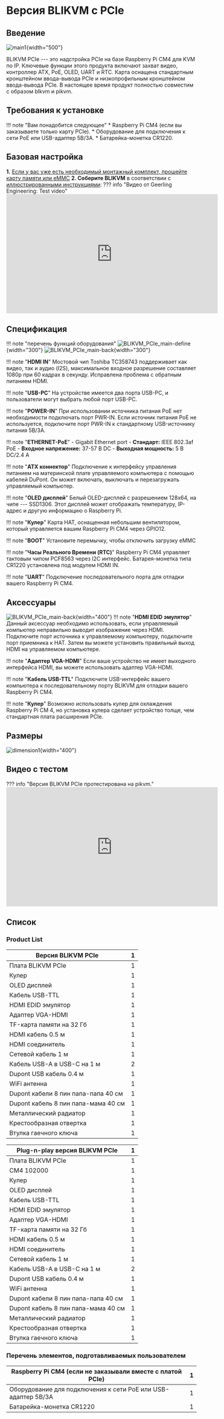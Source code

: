 # Версия BLIKVM с PCIe

## **Введение**

![main1](assets/images/BLIKVM-PCIe/BLIKVM_PCIe_main1.png){width="500"}

BLIKVM PCIe --- это надстройка PCIe на базе Raspberry Pi CM4 для KVM по IP. Ключевые функции этого продукта включают захват видео, контроллер ATX, PoE, OLED, UART и RTC. Карта оснащена стандартным кронштейном ввода-вывода PCIe и низкопрофильным кронштейном ввода-вывода PCIe. В настоящее время продукт полностью совместим с образом blkvm и pikvm.

## **Требования к установке**
!!! note "Вам понадобится следующее"
    * Raspberry Pi CM4 (если вы заказываете только карту PCIe).
    * Оборудование для подключения к сети PoE или USB-адаптер 5В/3А.
    * Батарейка-монетка CR1220.

## **Базовая настройка**
**1.** [Если у вас уже есть необходимый монтажный комплект, прошейте карту памяти или eMMC](./flashing_os.md)
**2. Соберите BLIKVM** в соответствии с [иллюстрированными инструкциями](./BLIKVM-PCIe-installation.md):
??? info "Видео от Geerling Engineering: Test video"
    <iframe width="560" height="315" src="https://www.youtube.com/embed/cVWF3u-y-Zg" title="YouTube video player" frameborder="0" allow="accelerometer; autoplay; clipboard-write; encrypted-media; gyroscope; picture-in-picture" allowfullscreen></iframe>

## **Спецификация**
!!! note "перечень функций оборудования"
    ![BLIKVM_PCIe_main-define](assets/images/BLIKVM-PCIe/BLIKVM_PCIe_main-define.png){width="300"}
    ![BLIKVM_PCIe_main-back](assets/images/BLIKVM-PCIe/BLIKVM_PCIe_main-back.png){width="300"}

!!! note "**HDMI IN**"
    Мостовой чип Toshiba TC358743 поддерживает как видео, так и аудио (I2S), максимальное входное разрешение составляет 1080p при 60 кадрах в секунду. Исправлена проблема с обратным питанием HDMI.

!!! note "**USB-PC**"
    На устройстве имеется два порта USB-PC, и пользователи могут выбрать любой порт USB-PC.

!!! note "**POWER-IN**"
    При использовании источника питания PoE нет необходимости подключать порт PWR-IN. Если источник питания PoE не используется, подключите порт PWR-IN к стандартному USB-источнику питания 5В/3А.

!!! note "**ETHERNET-PoE**"
    - Gigabit Ethernet port
    - **Стандарт:** IEEE 802.3af PoE
    - **Входное напряжение:** 37-57 В DC
    - **Выходная мощность:** 5 В DC/2.4 А

!!! note "**ATX коннектор**"
    Подключение к интерфейсу управления питанием на материнской плате управляемого компьютера с помощью кабелей DuPont. Он может включать, выключать и перезагружать управляемый компьютер.

!!! note "**OLED дисплей**"
    Белый OLED-дисплей с разрешением 128x64, на чипе --- SSD1306. Этот дисплей может отображать температуру, IP-адрес и другую информацию о Raspberry Pi.

!!! note "**Кулер**"
    Карта HAT, оснащенная небольшим вентилятором, который управляется вашим Raspberry Pi CM4 через GPIO12.

!!! note "**BOOT**"
    Установите перемычку, чтобы отключить загрузку eMMC

!!! note "**Часы Реального Времени (RTC)**"
    Raspberry Pi CM4 управляет тактовым чипом PCF8563 через I2C интерфейс. Батарея-монетка типа CR1220 установлена под модулем HDMI IN.

!!! note "**UART**"
    Подключение последовательного порта для отладки вашего Raspberry Pi CM4.

## **Аксессуары**

![BLIKVM_PCIe_main-back](assets/images/BLIKVM-PCIe/accessories.png){width="400"}
!!! note "**HDMI EDID эмулятор**"
    Данный аксессуар необходимо использовать, если управляемый компьютер неправильно выводит изображение через HDMI. Подключите порт источника к управляемому компьютеру, подключите порт приемника к HAT. Затем вы можете установить правильный выход HDMI на управляемом компьютере.

!!! note "**Адаптер VGA-HDMI**"
    Если ваше устройство не имеет выходного интерфейса HDMI, вы можете использовать адаптер VGA-HDMI.

!!! note "**Кабель USB-TTL**"
    Подключите USB-интерфейс вашего компьютера к последовательному порту BLIKVM для отладки вашего Raspberry Pi CM4.

!!! note "**Кулер**"
    Возможно использовать кулер для охлаждения Raspberry Pi CM 4, но установка кулера сделает устройство толще, чем стандартная плата расширения PCIe.

## **Размеры**

![dimension1](assets/images/BLIKVM-PCIe/dimension.png){width="400"}

## **Видео с тестом**
??? info "Версия BLIKVM PCIe протестирована на pikvm."
    <iframe width="560" height="315" src="https://www.youtube.com/embed/0SEGeLFV-Wk" title="YouTube video player" frameborder="0" allow="accelerometer; autoplay; clipboard-write; encrypted-media; gyroscope; picture-in-picture" allowfullscreen></iframe>

## **Список**

### Product List

| Версия BLIKVM PCIe                     | 1    |
| -------------------------------------- | ---- |
| Плата BLIKVM PCIe                      | 1    |
| Кулер                                  | 1    |
| OLED дисплей                           | 1    |
| Кабель USB-TTL                         | 1    |
| HDMI EDID эмулятор                     | 1    |
| Адаптер VGA-HDMI                       | 1    |
| TF-карта памяти на 32 Гб               | 1    |
| HDMI кабель 0.5 м                      | 1    |
| HDMI соединитель                       | 1    |
| Сетевой кабель 1 м                     | 1    |
| Кабель USB-A в USB-C на 1 м            | 2    |
| Dupont USB кабель 0.4 м                | 1    |
| WiFi антенна                           | 1    |
| Dupont кабели 8 пин папа-папа 40 см    | 1    |
| Dupont кабель 8 пин папа-мама 40 см    | 1    |
| Металлический радиатор                 | 1    |
| Крестообразная отвертка                | 1    |
| Втулка гаечного ключа                  | 1    |

| Plug-n-play версия BLIKVM PCIe         | 1    |
| -------------------------------------- | ---- |
| Плата BLIKVM PCIe                      | 1    |
| CM4 102000                             | 1    |
| Кулер                                  | 1    |
| OLED дисплей                           | 1    |
| Кабель USB-TTL                         | 1    |
| HDMI EDID эмулятор                     | 1    |
| Адаптер VGA-HDMI                       | 1    |
| TF-карта памяти на 32 Гб               | 1    |
| HDMI кабель 0.5 м                      | 1    |
| HDMI соединитель                       | 1    |
| Сетевой кабель 1 м                     | 1    |
| Кабель USB-A в USB-C на 1 м            | 2    |
| Dupont USB кабель 0.4 м                | 1    |
| WiFi антенна                           | 1    |
| Dupont кабели 8 пин папа-папа 40 см    | 1    |
| Dupont кабель 8 пин папа-мама 40 см    | 1    |
| Металлический радиатор                 | 1    |
| Крестообразная отвертка                | 1    |
| Втулка гаечного ключа                  | 1    |

### Перечень элементов, подготавливаемых пользователем

| Raspberry Pi CM4 (если не заказывали вместе с платой PCIe)                  | 1    |
| --------------------------------------------------------------------------- | ---- |
| Оборудование для подключения к сети PoE или USB-адаптер 5В/3А               | 1    |
| Батарейка-монетка CR1220                                                    | 1    |
